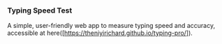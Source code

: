 ### Typing Speed Test
A simple, user-friendly web app to measure typing speed and accuracy, accessible at here([https://theniyirichard.github.io/typing-pro/]).
